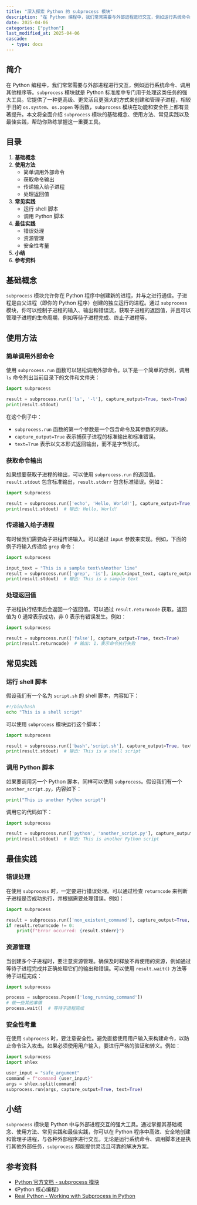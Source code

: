 ```yaml
---
title: "深入探索 Python 的 subprocess 模块"
description: "在 Python 编程中，我们常常需要与外部进程进行交互，例如运行系统命令、调用其他程序等。`subprocess` 模块就是 Python 标准库中专门用于处理这类任务的强大工具。它提供了一种更高级、更灵活且更强大的方式来创建和管理子进程，相较于旧的 `os.system`、`os.popen` 等函数，`subprocess` 模块在功能和安全性上都有显著提升。本文将全面介绍 `subprocess` 模块的基础概念、使用方法、常见实践以及最佳实践，帮助你熟练掌握这一重要工具。"
date: 2025-04-06
categories: ["python"]
last_modified_at: 2025-04-06
cascade:
  - type: docs
---
```



## 简介
在 Python 编程中，我们常常需要与外部进程进行交互，例如运行系统命令、调用其他程序等。`subprocess` 模块就是 Python 标准库中专门用于处理这类任务的强大工具。它提供了一种更高级、更灵活且更强大的方式来创建和管理子进程，相较于旧的 `os.system`、`os.popen` 等函数，`subprocess` 模块在功能和安全性上都有显著提升。本文将全面介绍 `subprocess` 模块的基础概念、使用方法、常见实践以及最佳实践，帮助你熟练掌握这一重要工具。

<!-- more -->
## 目录
1. **基础概念**
2. **使用方法**
    - 简单调用外部命令
    - 获取命令输出
    - 传递输入给子进程
    - 处理返回值
3. **常见实践**
    - 运行 shell 脚本
    - 调用 Python 脚本
4. **最佳实践**
    - 错误处理
    - 资源管理
    - 安全性考量
5. **小结**
6. **参考资料**

## 基础概念
`subprocess` 模块允许你在 Python 程序中创建新的进程，并与之进行通信。子进程是由父进程（即你的 Python 程序）创建的独立运行的进程。通过 `subprocess` 模块，你可以控制子进程的输入、输出和错误流，获取子进程的返回值，并且可以管理子进程的生命周期，例如等待子进程完成、终止子进程等。

## 使用方法

### 简单调用外部命令
使用 `subprocess.run` 函数可以轻松调用外部命令。以下是一个简单的示例，调用 `ls` 命令列出当前目录下的文件和文件夹：

```python
import subprocess

result = subprocess.run(['ls', '-l'], capture_output=True, text=True)
print(result.stdout)
```

在这个例子中：
- `subprocess.run` 函数的第一个参数是一个包含命令及其参数的列表。
- `capture_output=True` 表示捕获子进程的标准输出和标准错误。
- `text=True` 表示以文本形式返回输出，而不是字节形式。

### 获取命令输出
如果想要获取子进程的输出，可以使用 `subprocess.run` 的返回值。`result.stdout` 包含标准输出，`result.stderr` 包含标准错误。例如：

```python
import subprocess

result = subprocess.run(['echo', 'Hello, World!'], capture_output=True, text=True)
print(result.stdout)  # 输出: Hello, World!
```

### 传递输入给子进程
有时候我们需要向子进程传递输入。可以通过 `input` 参数来实现。例如，下面的例子将输入传递给 `grep` 命令：

```python
import subprocess

input_text = "This is a sample text\nAnother line"
result = subprocess.run(['grep', 'is'], input=input_text, capture_output=True, text=True)
print(result.stdout)  # 输出: This is a sample text
```

### 处理返回值
子进程执行结束后会返回一个返回值。可以通过 `result.returncode` 获取。返回值为 0 通常表示成功，非 0 表示有错误发生。例如：

```python
import subprocess

result = subprocess.run(['false'], capture_output=True, text=True)
print(result.returncode)  # 输出: 1，表示命令执行失败
```

## 常见实践

### 运行 shell 脚本
假设我们有一个名为 `script.sh` 的 shell 脚本，内容如下：

```bash
#!/bin/bash
echo "This is a shell script"
```

可以使用 `subprocess` 模块运行这个脚本：

```python
import subprocess

result = subprocess.run(['bash','script.sh'], capture_output=True, text=True)
print(result.stdout)  # 输出: This is a shell script
```

### 调用 Python 脚本
如果要调用另一个 Python 脚本，同样可以使用 `subprocess`。假设我们有一个 `another_script.py`，内容如下：

```python
print("This is another Python script")
```

调用它的代码如下：

```python
import subprocess

result = subprocess.run(['python', 'another_script.py'], capture_output=True, text=True)
print(result.stdout)  # 输出: This is another Python script
```

## 最佳实践

### 错误处理
在使用 `subprocess` 时，一定要进行错误处理。可以通过检查 `returncode` 来判断子进程是否成功执行，并根据需要处理错误。例如：

```python
import subprocess

result = subprocess.run(['non_existent_command'], capture_output=True, text=True)
if result.returncode != 0:
    print(f"Error occurred: {result.stderr}")
```

### 资源管理
当创建多个子进程时，要注意资源管理。确保及时释放不再使用的资源，例如通过等待子进程完成并正确处理它们的输出和错误。可以使用 `result.wait()` 方法等待子进程完成：

```python
import subprocess

process = subprocess.Popen(['long_running_command'])
# 做一些其他事情
process.wait()  # 等待子进程完成
```

### 安全性考量
在使用 `subprocess` 时，要注意安全性。避免直接使用用户输入来构建命令，以防止命令注入攻击。如果必须使用用户输入，要进行严格的验证和转义。例如：

```python
import subprocess
import shlex

user_input = "safe_argument"
command = f"command {user_input}"
args = shlex.split(command)
subprocess.run(args, capture_output=True, text=True)
```

## 小结
`subprocess` 模块是 Python 中与外部进程交互的强大工具。通过掌握其基础概念、使用方法、常见实践和最佳实践，你可以在 Python 程序中高效、安全地创建和管理子进程，与各种外部程序进行交互。无论是运行系统命令、调用脚本还是执行其他外部任务，`subprocess` 都能提供灵活且可靠的解决方案。

## 参考资料
- [Python 官方文档 - subprocess 模块](https://docs.python.org/3/library/subprocess.html)
- 《Python 核心编程》
- [Real Python - Working with Subprocess in Python](https://realpython.com/python-subprocess/)